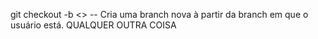 git checkout -b <<nome da branc>>
-- Cria uma branch nova à partir da branch em que o usuário está.
QUALQUER OUTRA COISA

